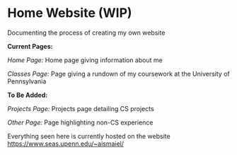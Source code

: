 # Home Website (WIP)
Documenting the process of creating my own website

**Current Pages:**

*Home Page:* Home page giving information about me

*Classes Page:* Page giving a rundown of my coursework at the University of Pennsylvania


**To Be Added:**

*Projects Page:* Projects page detailing CS projects

*Other Page:* Page highlighting non-CS experience

Everything seen here is currently hosted on the website https://www.seas.upenn.edu/~aismaiel/
